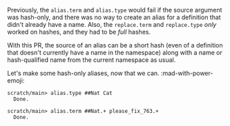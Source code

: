 Previously, the `alias.term` and `alias.type` would fail if the source argument was hash-only, and there was no way to create an alias for a definition that didn't already have a name.  Also, the `replace.term` and `replace.type` *only* worked on hashes, and they had to be *full* hashes.

With this PR, the source of an alias can be a short hash (even of a definition that doesn't currently have a name in the namespace) along with a name or hash-qualified name from the current namespace as usual.

Let's make some hash-only aliases, now that we can. :mad-with-power-emoji:

``` ucm
scratch/main> alias.type ##Nat Cat
  Done.

scratch/main> alias.term ##Nat.+ please_fix_763.+
  Done.

```
